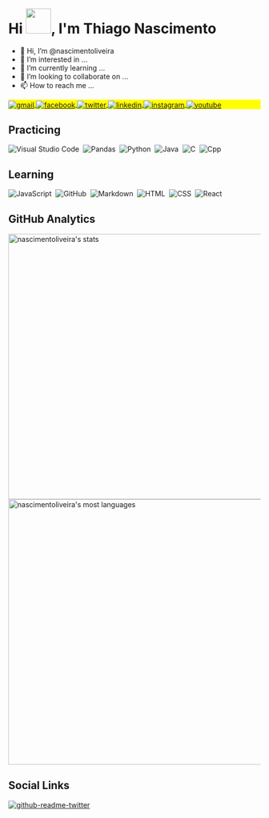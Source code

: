 <h1 align="left">Hi <img src="https://raw.githubusercontent.com/kaueMarques/kaueMarques/master/hi.gif" width="50" height="50">, I'm Thiago Nascimento</h1>


- 👋 Hi, I’m @nascimentoliveira
- 👀 I’m interested in ...
- 🌱 I’m currently learning ...
- 💞️ I’m looking to collaborate on ...
- 📫 How to reach me ...


<p align="left" style="background:yellow">
<a href="https://gmail.com" target="_blank">
  <img align="center" src="https://img.shields.io/badge/-nascimentoliveira@gmail.com-D6D6D6?style=flat&logo=gmail" alt="gmail"/>  
</a> 
<a href="https://facebook.com/nascimentoliveira" target="_blank">
  <img align="center" src="https://img.shields.io/badge/-/nascimentoliveira-D6D6D6?style=flat&logo=facebook" alt="facebook"/>  
</a> 
<a href="https://twitter.com/nascimento_live" target="_blank">
  <img align="center" src="https://img.shields.io/badge/-/nascimento__live-D6D6D6?style=flat&logo=twitter" alt="twitter"/>  
</a>
<a href="https://linkedin.com/in/nascimentoliveira" target="_blank">
  <img align="center" src="https://img.shields.io/badge/-/nascimentoliveira-D6D6D6?style=flat&logo=linkedin&logoColor=blue" alt="linkedin"/>
</a>
<a href="https://instagram.com/nascimentoliveira" target="_blank">
 <img align="center" src="https://img.shields.io/badge/-/nascimentoliveira-D6D6D6?style=flat&logo=instagram" alt="instagram"/>
</a>
<a href="https://youtube.com/nascimentoliveira" target="_blank">
 <img align="center" src="https://img.shields.io/badge/-/nascimentoliveira-D6D6D6?style=flat&logo=youtube&logoColor=red" alt="youtube"/>
</a>
</p>


## Practicing

![Visual Studio Code](https://img.shields.io/badge/-Visual%20Studio%20Code-D6D6D6?style=flat&logo=visual-studio-code&logoColor=blue)&nbsp;
![Pandas](https://img.shields.io/badge/-Pandas-D6D6D6?style=flat&logo=pandas&logoColor=blue)&nbsp;
![Python](https://img.shields.io/badge/-Python-D6D6D6?style=flat&logo=python)&nbsp;
![Java](https://img.shields.io/badge/-Java-D6D6D6?style=flat&logo=java&logoColor=red)&nbsp;
![C](https://img.shields.io/badge/-C-D6D6D6?style=flat&logo=c&logoColor=blue)&nbsp;
![Cpp](https://img.shields.io/badge/-C++-D6D6D6?style=flat&logo=c%2B%2B&logoColor=blue)&nbsp;

## Learning

![JavaScript](https://img.shields.io/badge/-JavaScript-D6D6D6?style=flat&logo=javascript)&nbsp;
![GitHub](https://img.shields.io/badge/-GitHub-D6D6D6?style=flat&logo=github&logoColor=black)&nbsp;
![Markdown](https://img.shields.io/badge/-Markdown-D6D6D6?style=flat&logo=markdown&logoColor=black)&nbsp;
![HTML](https://img.shields.io/badge/-HTML-D6D6D6?style=flat&logo=HTML5)&nbsp;
![CSS](https://img.shields.io/badge/-CSS-D6D6D6?style=flat&logo=CSS3&logoColor=1572B6)&nbsp;
![React](https://img.shields.io/badge/-React-D6D6D6?style=flat&logo=react)&nbsp;

<!---
![Node.js](https://img.shields.io/badge/-Node.js-D6D6D6?style=flat&logo=node.js)&nbsp;
![Git](https://img.shields.io/badge/-Git-D6D6D6?style=flat&logo=git)&nbsp;
![PostgreSQL](https://img.shields.io/badge/-PostgreSQL-D6D6D6?style=flat&logo=postgresql)&nbsp;
![SQLite](https://img.shields.io/badge/-SQLite-D6D6D6?style=flat&logo=sqlite)&nbsp;
-->

## GitHub Analytics

<p align="left">
<img width="530em" src="https://github-readme-stats.vercel.app/api?username=nascimentoliveira&show_icons=true&theme=vision-friendly-dark" alt="nascimentoliveira's stats"/>
<img width="530em" src="https://github-readme-stats.vercel.app/api/top-langs/?username=nascimentoliveira&layout=compact&theme=vision-friendly-dark" alt="nascimentoliveira's most languages"/>
</p>


## Social Links

[![github-readme-twitter](https://github-readme-twitter.gazf.vercel.app/api?id=nascimento_live)](https://github.com/gazf/github-readme-twitter)
<!---
nascimentoliveira/nascimentoliveira is a ✨ special ✨ repository because its `README.md` (this file) appears on your GitHub profile.
You can click the Preview link to take a look at your changes.
--->
